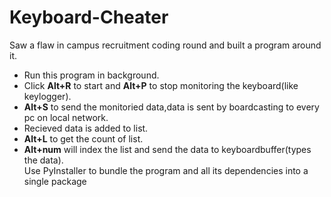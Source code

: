 # Keyboard-Cheater
Saw a flaw in campus recruitment coding round and built a program around it.
* Run this program in background.
* Click **Alt+R** to start and **Alt+P** to stop monitoring the keyboard(like keylogger).
* **Alt+S** to send the monitoried data,data is sent by boardcasting to every pc on local network.
* Recieved data is added to list.
* **Alt+L** to get the count of list.
* **Alt+num** will index the list and send the data to keyboardbuffer(types the data).<br/>
Use PyInstaller to bundle the program and all its dependencies into a single package
